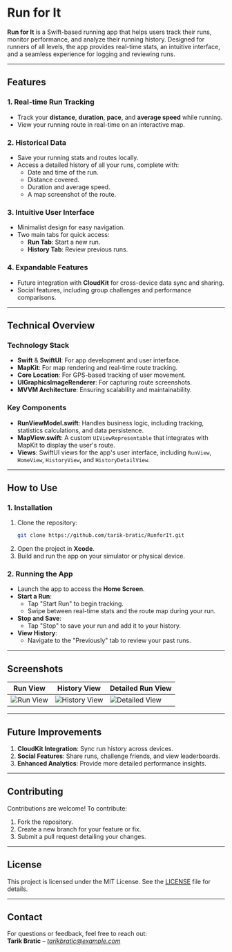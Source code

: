 # Run for It

**Run for It** is a Swift-based running app that helps users track their runs, monitor performance, and analyze their running history. Designed for runners of all levels, the app provides real-time stats, an intuitive interface, and a seamless experience for logging and reviewing runs.

---

## **Features**

### **1. Real-time Run Tracking**
- Track your **distance**, **duration**, **pace**, and **average speed** while running.
- View your running route in real-time on an interactive map.

### **2. Historical Data**
- Save your running stats and routes locally.
- Access a detailed history of all your runs, complete with:
  - Date and time of the run.
  - Distance covered.
  - Duration and average speed.
  - A map screenshot of the route.

### **3. Intuitive User Interface**
- Minimalist design for easy navigation.
- Two main tabs for quick access:
  - **Run Tab**: Start a new run.
  - **History Tab**: Review previous runs.

### **4. Expandable Features**
- Future integration with **CloudKit** for cross-device data sync and sharing.
- Social features, including group challenges and performance comparisons.

---

## **Technical Overview**

### **Technology Stack**
- **Swift** & **SwiftUI**: For app development and user interface.
- **MapKit**: For map rendering and real-time route tracking.
- **Core Location**: For GPS-based tracking of user movement.
- **UIGraphicsImageRenderer**: For capturing route screenshots.
- **MVVM Architecture**: Ensuring scalability and maintainability.

### **Key Components**
- **RunViewModel.swift**: Handles business logic, including tracking, statistics calculations, and data persistence.
- **MapView.swift**: A custom `UIViewRepresentable` that integrates with MapKit to display the user's route.
- **Views**: SwiftUI views for the app's user interface, including `RunView`, `HomeView`, `HistoryView`, and `HistoryDetailView`.

---

## **How to Use**

### **1. Installation**
1. Clone the repository:  
   ```bash
   git clone https://github.com/tarik-bratic/RunforIt.git
   ```
2. Open the project in **Xcode**.
3. Build and run the app on your simulator or physical device.

### **2. Running the App**
- Launch the app to access the **Home Screen**.
- **Start a Run**:  
  - Tap "Start Run" to begin tracking.
  - Swipe between real-time stats and the route map during your run.
- **Stop and Save**:  
  - Tap "Stop" to save your run and add it to your history.
- **View History**:  
  - Navigate to the "Previously" tab to review your past runs.

---

## **Screenshots**

| **Run View** | **History View** | **Detailed Run View** |
|--------------|------------------|-----------------------|
| ![Run View](link-to-screenshot-1) | ![History View](link-to-screenshot-2) | ![Detailed View](link-to-screenshot-3) |

---

## **Future Improvements**
1. **CloudKit Integration**: Sync run history across devices.
2. **Social Features**: Share runs, challenge friends, and view leaderboards.
3. **Enhanced Analytics**: Provide more detailed performance insights.

---

## **Contributing**
Contributions are welcome! To contribute:  
1. Fork the repository.  
2. Create a new branch for your feature or fix.  
3. Submit a pull request detailing your changes.

---

## **License**
This project is licensed under the MIT License. See the [LICENSE](LICENSE) file for details.

---

## **Contact**
For questions or feedback, feel free to reach out:  
**Tarik Bratic** – *tarikbratic@example.com*
